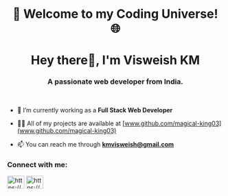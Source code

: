<h1 align="center">🚀 Welcome to my Coding Universe! 🌐</h1>
<h1 align="center">Hey there👋, I'm Visweish KM</h1>
<h3 align="center">A passionate web developer from India.</h3>
<br>

- 🔭 I’m currently working as a **Full Stack Web Developer**

- 👨‍💻 All of my projects are available at [www.github.com/magical-king03](www.github.com/magical-king03)

- 📫 You can reach me through **kmvisweish@gmail.com**

<h3 align="left">Connect with me:</h3>
<p align="left">
<a href="https://www.linkedin.com/in/visweish-km-a99275261" target="blank"><img align="center" src="https://raw.githubusercontent.com/rahuldkjain/github-profile-readme-generator/master/src/images/icons/Social/linked-in-alt.svg" alt="https://www.linkedin.com/in/joel-walice-20968622a/" height="30" width="40" /></a>
<a href="https://www.instagram.com/_.magical_king._/" target="blank"><img align="center" src="https://raw.githubusercontent.com/rahuldkjain/github-profile-readme-generator/master/src/images/icons/Social/instagram.svg" alt="https://www.instagram.com/wanna_see_my_life/" height="30" width="40" /></a>
